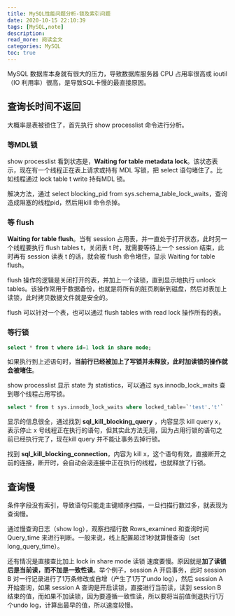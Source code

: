 ```yaml
---
title: MySQL性能问题分析-锁及索引问题
date: 2020-10-15 22:10:39
tags: [MySQL,note]
description: 
read_more: 阅读全文
categories: MySQL
toc: true
---
```



MySQL 数据库本身就有很大的压力，导致数据库服务器 CPU 占用率很高或 ioutil（IO 利用率）很高，是导致SQL卡慢的最直接原因。

<!--more-->

## 查询长时间不返回

大概率是表被锁住了，首先执行 show processlist 命令进行分析。

### 等MDL锁

show processlist 看到状态是，**Waiting for table metadata lock**。该状态表示，现在有一个线程正在表上请求或持有 MDL 写锁，把 select 语句堵住了。比如线程通过 lock table t write 持有MDL 锁。

解决方法，通过 select blocking_pid from sys.schema_table_lock_waits，查询造成阻塞的线程pid，然后用kill 命令杀掉。

### 等 flush

 **Waiting for table flush**。当有 session 占用表，并一直处于打开状态，此时另一个线程要执行 flush tables t，关闭表 t 时，就需要等待上一个 session 结束，此时再有 session 读表 t 的话，就会被 flush 命令堵住，显示 Waiting for table flush。

flush 操作的逻辑是关闭打开的表，并加上一个读锁，直到显示地执行 unlock tables。该操作常用于数据备份，也就是将所有的脏页刷新到磁盘，然后对表加上读锁，此时拷贝数据文件就是安全的。

flush 可以针对一个表，也可以通过 flush tables with read lock 操作所有的表。

### 等行锁

```sql
select * from t where id=1 lock in share mode;
```

如果执行到上述语句时，**当前行已经被加上了写锁并未释放，此时加读锁的操作就会被堵住**。

show processlist 显示 state 为 statistics，可以通过 sys.innodb_lock_waits 查到哪个线程占用写锁。

```sql
select * from t sys.innodb_lock_waits where locked_table=`'test'.'t'`
```

 显示的信息很全，通过找到 **sql_kill_blocking_query** ，内容显示 kill query x，表示停止 x 号线程正在执行的语句，但其实此方法无用，因为占用行锁的语句之前已经执行完了，现在kill query 并不能让事务去掉行锁。

找到 **sql_kill_blocking_connection**，内容为 kill x，这个语句有效，直接断开之前的连接，断开时，会自动会滚连接中正在执行的线程，也就释放了行锁。

## 查询慢

条件字段没有索引，导致语句只能走主键顺序扫描，一旦扫描行数过多，就表现为查询慢。

通过慢查询日志（show log），观察扫描行数 Rows_examined 和查询时间 Query_time 来进行判断。一般来说，线上配置超过1秒就算慢查询（set long_query_time）。

还有情况是直接查比加上 lock in share mode 读锁 速度要慢。原因就是**加了读锁后是当前读，而不加是一致性读**。举个例子，session A 开启事务，此时 session B 对一行记录进行了1万条修改或自增（产生了1万了undo log），然后 session A 开始查询，如果 session A 查询是开启读锁，直接进行当前读，读到 session B 结束的值，而如果不加读锁，因为要遵循一致性读，所以要将当前值倒退执行1万个undo log，计算出最早的值，所以速度较慢。



